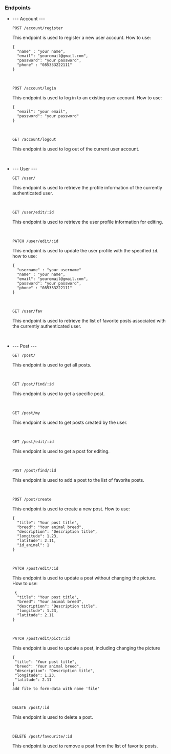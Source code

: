 ### Endpoints
* --- Account ---
  
  ```
  POST /account/register
  ```
  This endpoint is used to register a new user account. How to use:
  ```
  {
    "name" : "your name",
    "email": "youremail@gmail.com",
    "password": "your password",
    "phone" : "085333222111"
  }
  ```
  <p> <br> </p>


  ```
  POST /account/login
  ```
  This endpoint is used to log in to an existing user account. How to use:
  ```
  {
    "email": "your email",
    "password": "your password"
  }
  ```
  <p> <br> </p>

  ```
  GET /account/logout
  ```
  This endpoint is used to log out of the current user account.
  <p> <br> </p>

  
* --- User ---

  ```
  GET /user/
  ```
  This endpoint is used to retrieve the profile information of the currently authenticated user.
  <p> <br> </p>
  
  ```
  GET /user/edit/:id
  ```
  This endpoint is used to retrieve the user profile information for editing.
  <p> <br> </p>
  
  ```
  PATCH /user/edit/:id
  ```
  This endpoint is used to update the user profile with the specified `id`. how to use:
  ```
  {
    "username" : "your username"
    "name" : "your name",
    "email": "youremail@gmail.com",
    "password": "your password",
    "phone" : "085333222111"
  }
  ```
  <p> <br> </p>
  
  ```
  GET /user/fav
  ```
  This endpoint is used to retrieve the list of favorite posts associated with the currently authenticated user.
  <p> <br> </p>
  
  
* --- Post ---
   ```
  GET /post/
  ```
  This endpoint is used to get all posts.
  <p> <br> </p>

  ```
  GET /post/find/:id
  ```
  This endpoint is used to get a specific post.
  <p> <br> </p>

  ```
  GET /post/my
  ```
  This endpoint is used to get posts created by the user.
  <p> <br> </p>

  ```
  GET /post/edit/:id
  ```
  This endpoint is used to get a post for editing.
  <p> <br> </p>

   ```
   POST /post/find/:id
   ```
  This endpoint is used to add a post to the list of favorite posts.
  <p> <br> </p>

   ```
   POST /post/create
   ```
  This endpoint is used to create a new post. How to use:
  ```
  {
    "title": "Your post title",
    "breed": "Your animal breed",
    "description": "Description title",
    "longitude": 1.23,
    "latitude": 2.11,
    "id_animal": 1
  }
  ```
  <p> <br> </p>

  ```
  PATCH /post/edit/:id
  ```
  This endpoint is used to update a post without changing the picture. How to use:
  ```
   {
    "title": "Your post title",
    "breed": "Your animal breed",
    "description": "Description title",
    "longitude": 1.23,
    "latitude": 2.11
  }
  ```
  <p> <br> </p>
  
  ```
  PATCH /post/edit/pict/:id
  ```
  This endpoint is used to update a post, including changing the picture
   ```
   {
    "title": "Your post title",
    "breed": "Your animal breed",
    "description": "Description title",
    "longitude": 1.23,
    "latitude": 2.11
  }
  add file to form-data with name 'file'
  ```
  <p> <br> </p>
  
  ```
  DELETE /post/:id
  ```
  This endpoint is used to delete a post.
  <p> <br> </p>

  ```
  DELETE /post/favourite/:id
  ```
  This endpoint is used to remove a post from the list of favorite posts.
